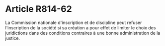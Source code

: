 # Article R814-62

<p>La Commission nationale d'inscription et de discipline peut refuser l'inscription de la société si sa création a pour effet de limiter le choix des juridictions dans des conditions contraires à une bonne administration de la justice.</p>